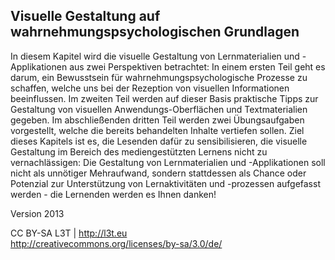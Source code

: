 ## Visuelle Gestaltung auf wahrnehmungspsychologischen Grundlagen

In diesem Kapitel wird die visuelle Gestaltung von Lernmaterialien und -Applikationen aus zwei Perspektiven betrachtet: In einem ersten Teil geht es darum, ein Bewusstsein für wahrnehmungspsychologische Prozesse zu schaffen, welche uns bei der Rezeption von visuellen Informationen beeinflussen. Im zweiten Teil werden auf dieser Basis praktische Tipps zur Gestaltung von visuellen Anwendungs-Oberflächen und Textmaterialien gegeben. Im abschließenden dritten Teil werden zwei Übungsaufgaben vorgestellt, welche die bereits behandelten Inhalte vertiefen sollen. Ziel dieses Kapitels ist es, die Lesenden dafür zu sensibilisieren, die visuelle Gestaltung im Bereich des mediengestützten Lernens nicht zu vernachlässigen: Die Gestaltung von Lernmaterialien und -Applikationen soll nicht als unnötiger Mehraufwand, sondern stattdessen als Chance oder Potenzial zur Unterstützung von Lernaktivitäten und -prozessen aufgefasst werden - die Lernenden werden es Ihnen danken!


Version 2013

CC BY-SA L3T | http://l3t.eu  
http://creativecommons.org/licenses/by-sa/3.0/de/

